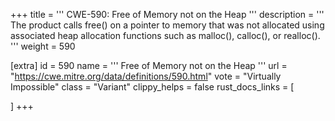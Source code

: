 +++
title = '''
CWE-590: Free of Memory not on the Heap
'''
description	= '''
The product calls free() on a pointer to memory that was not allocated using associated heap allocation functions such as malloc(), calloc(), or realloc().
'''
weight = 590

[extra]
id = 590
name = '''
Free of Memory not on the Heap
'''
url = "https://cwe.mitre.org/data/definitions/590.html"
vote = "Virtually Impossible"
class = "Variant"
clippy_helps = false
rust_docs_links = [
	
]
+++
